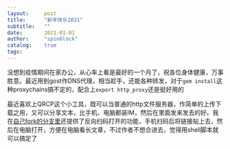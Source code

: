 ```yaml
---
layout:     post
title:      "新年快乐2021"
subtitle:   ""
date:       2021-01-01
author:     "spin6lock"
catalog:    true
tags:
---
```


没想到疫情期间在家办公，从心率上看是最好的一个月了，祝各位身体健康，万事胜意。最近用到gost作DNS代理，相当趁手，还能各种转发，对于`gem install`这种proxychains搞不定的，配合上`export http_proxy`还是挺好用的

最近喜欢上QRCP这个小工具，既可以当普通的http文件服务器，作简单的上传下载之用，又可以分享文本，比手机、电脑都装IM，然后在里面发来发去的好。我在[自己fork的分支里](https://github.com/spin6lock/qrcp/commits/add_open_link_in_browser)还提供了反向扫码打开的功能，手机扫码后将链接贴上去，然后在电脑打开，方便在电脑看长文章，不过作者不想合进去，觉得用shell脚本就可以搞定了
